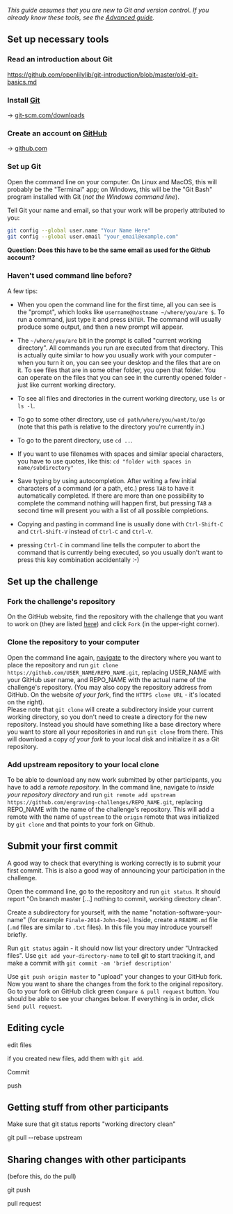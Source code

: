 _This guide assumes that you are new to Git and version control.
If you already know these tools, see the [Advanced guide]()._

Set up necessary tools
----------------------

### Read an introduction about Git

https://github.com/openlilylib/git-introduction/blob/master/old-git-basics.md


### Install [Git](http://git-scm.com/downloads)

-> [git-scm.com/downloads](http://git-scm.com/downloads)


### Create an account on [GitHub](http://github.com)

-> [github.com](http://github.com)


### Set up Git

Open the command line on your computer.  On Linux and MacOS, this will
probably be the "Terminal" app; on Windows, this will be the "Git Bash"
program installed with Git (_not the Windows command line_).

Tell Git your name and email, so that your work will be properly
attributed to you:

``` bash
git config --global user.name "Your Name Here"
git config --global user.email "your_email@example.com"
```

**Question: Does this have to be the same email as used for the Github account?**

### Haven't used command line before?

A few tips:

- When you open the command line for the first time, all you can see is the
  "prompt", which looks like `username@hostname ~/where/you/are $`.
  To run a command, just type it and press `ENTER`.  The command will usually
  produce some output, and then a new prompt will appear.

- The `~/where/you/are` bit in the prompt is called "current working directory".
  All commands you run are executed from that directory.  This is actually quite
  similar to how you usually work with your computer - when you turn it on, you
  can see your desktop and the files that are on it.  To see files that are in
  some other folder, you open that folder.  You can operate on the files that
  you can see in the currently opened folder - just like current working directory.

- To see all files and directories in the current working directory, use `ls` or `ls -l`.

- To go to some other directory, use `cd path/where/you/want/to/go`  
  (note that this path is relative to the directory you're currently in.)

- To go to the parent directory, use `cd ..`.

- If you want to use filenames with spaces and similar special characters,
  you have to use quotes, like this: `cd "folder with spaces in name/subdirectory"`

- Save typing by using autocompletion.  After writing a few initial characters
  of a command (or a path, etc.) press `TAB` to have it automatically completed.
  If there are more than one possibility to complete the command nothing will happen
  first, but pressing `TAB` a second time will present you with a list of all
  possible completions.

- Copying and pasting in command line is usually done with `Ctrl-Shift-C` and
  `Ctrl-Shift-V` instead of `Ctrl-C` and `Ctrl-V`.

- pressing `Ctrl-C` in command line tells the computer to abort the command
  that is currently being executed, so you usually don't want to press this
  key combination accidentally :-)



Set up the challenge
--------------------

### Fork the challenge's repository

On the GitHub website, find the repository with the challenge that you
want to work on (they are listed [here](github.com/engraving-challenges))
and click `Fork` (in the upper-right corner).


### Clone the repository to your computer

Open the command line again, [navigate](setup.md#havent-used-command-line-before)
to the directory where you want to place the repository and run
`git clone https://github.com/USER_NAME/REPO_NAME.git`,
replacing USER_NAME with your GitHub user name, and REPO_NAME
with the actual name of the challenge's repository.
(You may also copy the repository address from GitHub.  On the website
_of your fork_, find the `HTTPS clone URL` - it's located on the right).  
Please note that `git clone` will create a subdirectory inside your current
working directory, so you don't need to create a directory for the new
repository. Instead you should have something like a base directory where
you want to store all your repositories in and run `git clone` from there.
This will download a copy *of your fork* to your local disk and initialize
it as a Git repository.


### Add upstream repository to your local clone

To be able to download any new work submitted by other participants,
you have to add a _remote repository_.  In the command line, navigate
to *inside your repository directory* and run
`git remote add upstream https://github.com/engraving-challenges/REPO_NAME.git`,
replacing REPO_NAME with the name of the challenge's repository.
This will add a remote with the name of `upstream` to the `origin` remote
that was initialized by `git clone` and that points to your fork on Github.



Submit your first commit
------------------------

A good way to check that everything is working correctly is to submit your first commit.  This is also a good way of announcing your participation in the challenge.

Open the command line, go to the repository and run `git status`.  It should report "On branch master [...] nothing to commit, working directory clean".

Create a subdirectory for yourself, with the name "notation-software-your-name" (for example `Finale-2014-John-Doe`).  Inside, create a `README.md` file (`.md` files are similar to `.txt` files).  In this file you may introduce yourself briefly.

Run `git status` again - it should now list your directory under "Untracked files".  Use `git add your-directory-name` to tell git to start tracking it, and make a commit with `git commit -am 'brief description'`

Use `git push origin master` to "upload" your changes to your GitHub fork.  Now you want to share the changes from the fork to the original repository.  Go to your fork on GitHub click green `Compare & pull request` button.  You should be able to see your changes below.  If everything is in order, click `Send pull request`.


Editing cycle
-------------

edit files

if you created new files, add them with `git add`.

Commit

push


Getting stuff from other participants
-------------------------------------

Make sure that git status reports "working directory clean"

git pull --rebase upstream 


Sharing changes with other participants
---------------------------------------

(before this, do the pull)

git push

pull request

